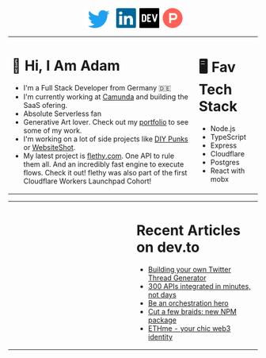 <div align="center"><a href="https://twitter.com/urbanisierung"><img src="https://raw.githubusercontent.com/urbanisierung/urbanisierung/master/assets/twitter.svg" title="Twitter" alt="Twitter" height="40" /></a>&ensp;<a href="https://linkedin.com/adamurban"><img src="https://raw.githubusercontent.com/urbanisierung/urbanisierung/master/assets/linkedin.svg" title="LinkedIn" alt="LinkedIn" height="40" /></a>&ensp;<a href="https://dev.to/urbanisierung"><img src="https://raw.githubusercontent.com/urbanisierung/urbanisierung/master/assets/devto.png" title="dev.to" alt="dev.to" height="40" /></a>&ensp;<a href="https://producthunt.com/@urbanisierung"><img src="https://raw.githubusercontent.com/urbanisierung/urbanisierung/master/assets/producthunt.png" title="ProductHunt" alt="ProductHunt" height="40" /></a></div>
<table><tr>

<td valign="top" width="75%">

# 👋 Hi, I Am Adam
- I'm a Full Stack Developer from Germany 🇩🇪
- I'm currently working at [Camunda](https://camunda.com) and building the SaaS ofering.
- Absolute Serverless fan
- Generative Art lover. Check out my [portfolio](https://urbanisierung.dev) to see some of my work.
- I'm working on a lot of side projects like [DIY Punks](https://diypunks.xyz) or [WebsiteShot](https://websiteshot.app).
- My latest project is [flethy.com](https://flethy.com). One API to rule them all. And an incredibly fast engine to execute flows. Check it out! flethy was also part of the first Cloudflare Workers Launchpad Cohort!

</td>
<td valign="top" width="25%">

# 🖥️ Fav Tech Stack
- Node.js
- TypeScript
- Express
- Cloudflare
- Postgres
- React with mobx

</td>

</tr></table>
<table><tr>

<td valign="top" width="50%">



</td>
<td valign="top" width="50%">

# Recent Articles on dev.to
- [Building your own Twitter Thread Generator](https://dev.to/urbanisierung/building-your-own-twitter-thread-generator-12fm)
- [300 APIs integrated in minutes, not days](https://dev.to/urbanisierung/300-apis-integrated-in-minutes-not-days-3ogg)
- [Be an orchestration hero](https://dev.to/urbanisierung/be-an-orchestration-hero-2899)
- [Cut a few braids: new NPM package](https://dev.to/urbanisierung/cut-a-few-braids-new-npm-package-1234)
- [ETHme - your chic web3 identity](https://dev.to/urbanisierung/ethme-your-chic-web3-identity-17op)

</td>

</tr></table>
